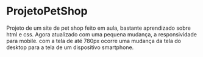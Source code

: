 # ProjetoPetShop
Projeto de um site de pet shop feito em aula, bastante aprendizado sobre html e css.
Agora atualizado com uma pequena mudança, a responsividade para mobile.
com a tela de até 780px ocorre uma mudança da tela do desktop para a tela de um dispositivo smartphone.


